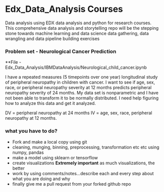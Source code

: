 # Edx_Data_Analysis Courses
Data analysis using EDX data analysis and python for research courses. This comprehensive data analysis and storytelling repo will be the stepping stone towards machine learning and data science data gathering, data wrangling and data pipeline building exercises



### Problem set - Neurological Cancer Prediction
**File - Edx_Data_Analysis/IBMDataAnalysis/Neurological_child_cancer.ipynb

I have a repeated measures (5 timepoints over one year) longitudinal study of peripheral neuropathy in children with cancer. I want to see if age, sex, race, or peripheral neuropathy severity at 12 months predicts peripheral neuropathy severity of 24 months. My data set is nonparametric and I have not been able to transform it to be normally distributed. I need help figuring how to analyze this data and get it analyzed.

DV = peripheral neuropathy at 24 months
IV = age, sex, race, peripheral neuropathy at 12 months.

### what you have to do?
- Fork and make a local copy using git
- cleaning, munging, binning, preprocessing, transformation etc etc using numpy, pandas
- make a model using sklearn or tensorflow
- create visualizations **Extremely important** as much visualizations, the better
- work by using comments/notes...describe each and every step about what you are doing and why
- finally give me a pull request from your forked github repo
